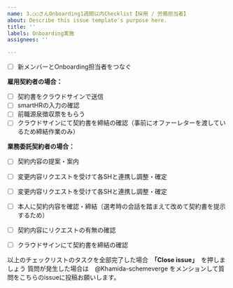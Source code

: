 ```yaml
---
name: 3.○○さんOnboarding1週間以内Checklist【採用 / 労務担当者】
about: Describe this issue template's purpose here.
title: ''
labels: Onboarding実施
assignees: ''

---
```


- [ ] 新メンバーとOnboarding担当者をつなぐ

**雇用契約者の場合：**

- [ ] 契約書をクラウドサインで送信
- [ ] smartHRの入力の確認
- [ ] 前職源泉徴収票をもらう
- [ ] クラウドサインにて契約書を締結の確認（事前にオファーレターを渡しているため締結作業のみ）

**業務委託契約者の場合：**

- [ ] 契約内容の提案・案内
- [ ] 変更内容リクエストを受けて各SHと連携し調整・確定
- [ ]  変更内容リクエストを受けて各SHと連携し調整・確定
- [ ] 本人に契約内容を確認・締結（選考時の会話を踏まえて改めて契約書を提示するため）
- [ ] 契約内容にリクエストの有無の確認
- [ ] クラウドサインにて契約書を締結の確認


以上のチェックリストのタスクを全部完了した場合　**「Close issue」**　を押しましょう
質問が発生した場合は　@Khamida-schemeverge をメンションして質問をこちらのissueに投稿お願いします。
